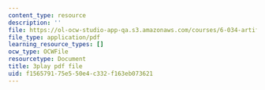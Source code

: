 ```yaml
---
content_type: resource
description: ''
file: https://ol-ocw-studio-app-qa.s3.amazonaws.com/courses/6-034-artificial-intelligence-fall-2010/f156579175e550e4c332f163eb073621_J-ocRQCjcwE.pdf
file_type: application/pdf
learning_resource_types: []
ocw_type: OCWFile
resourcetype: Document
title: 3play pdf file
uid: f1565791-75e5-50e4-c332-f163eb073621
---
```

